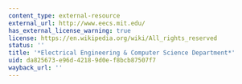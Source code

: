 ```yaml
---
content_type: external-resource
external_url: http://www.eecs.mit.edu/
has_external_license_warning: true
license: https://en.wikipedia.org/wiki/All_rights_reserved
status: ''
title: '*Electrical Engineering & Computer Science Department*'
uid: da825673-e96d-4218-9d0e-f8bcb87507f7
wayback_url: ''
---
```

